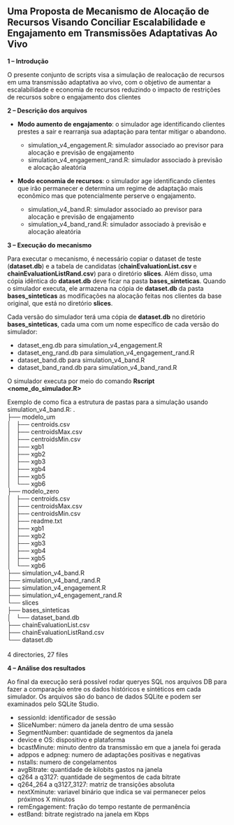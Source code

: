 <h2>Uma Proposta de Mecanismo de Alocação de Recursos Visando Conciliar Escalabilidade e Engajamento em Transmissões Adaptativas Ao Vivo</h2>

<b>1 – Introdução</b>

O presente conjunto de scripts visa a simulação de realocação de recursos em uma transmissão adaptativa ao vivo, com o objetivo de aumentar a escalabilidade e economia de recursos reduzindo o impacto de restrições de recursos sobre o engajamento dos clientes

<b>2 – Descrição dos arquivos</b>

<ul>
<li><b>Modo aumento de engajamento</b>: o simulador age identificando clientes prestes a sair e rearranja sua adaptação para tentar mitigar o abandono.</li>
    <ul>
      <li>simulation_v4_engagement.R: simulador associado ao previsor para alocação e previsão de engajamento</li>
      <li>simulation_v4_engagement_rand.R: simulador associado à previsão e alocação aleatória</li>
    </ul>
</ul>

<ul>
<li><b>Modo economia de recursos</b>: o simulador age identificando clientes que irão permanecer e determina um regime de adaptação mais econômico mas que potencialmente perserve o engajamento.</li>
    <ul>
      <li>simulation_v4_band.R: simulador associado ao previsor para alocação e previsão de engajamento</li>
      <li>simulation_v4_band_rand.R: simulador associado à previsão e alocação aleatória</li>
    </ul>
</ul>

<b>3 – Execução do mecanismo</b>

Para executar o mecanismo, é necessário copiar o dataset de teste (<b>dataset.db</b>) e a tabela de candidatas (<b>chainEvaluationList.csv</b> e <b>chainEvaluationListRand.csv</b>) para o diretório <b>slices</b>. Além disso, uma cópia idêntica do <b>dataset.db</b> deve ficar na pasta <b>bases_sinteticas</b>. Quando o simulador executa, ele armazena na cópia de <b>dataset.db</b> da pasta <b>bases_sinteticas</b> as modificações na alocação feitas nos clientes da base original, que está no diretório <b>slices</b>.

Cada versão do simulador terá uma cópia de <b>dataset.db</b> no diretório <b>bases_sinteticas</b>, cada uma com um nome específico de cada versão do simulador:
<ul>
    <li>dataset_eng.db para simulation_v4_engagement.R</li>
    <li>dataset_eng_rand.db para simulation_v4_engagement_rand.R</li>
    <li>dataset_band.db para simulation_v4_band.R</li>
    <li>dataset_band_rand.db para simulation_v4_band_rand.R</li>
</ul>

O simulador executa por meio do comando <b>Rscript <nome_do_simulador.R></b> 

Exemplo de como fica a estrutura de pastas para a simulação usando simulation_v4_band.R:
.<br/>
├── modelo_um<br/>
│   ├── centroids.csv<br/>
│   ├── centroidsMax.csv<br/>
│   ├── centroidsMin.csv<br/>
│   ├── xgb1<br/>
│   ├── xgb2<br/>
│   ├── xgb3<br/>
│   ├── xgb4<br/>
│   ├── xgb5<br/>
│   └── xgb6<br/>
├── modelo_zero<br/>
│   ├── centroids.csv<br/>
│   ├── centroidsMax.csv<br/>
│   ├── centroidsMin.csv<br/>
│   ├── readme.txt<br/>
│   ├── xgb1<br/>
│   ├── xgb2<br/>
│   ├── xgb3<br/>
│   ├── xgb4<br/>
│   ├── xgb5<br/>
│   └── xgb6<br/>
├── simulation_v4_band.R<br/>
├── simulation_v4_band_rand.R<br/>
├── simulation_v4_engagement.R<br/>
├── simulation_v4_engagement_rand.R<br/>
└── slices<br/>
    ├── bases_sinteticas<br/>
    │   └── dataset_band.db<br/>
    ├── chainEvaluationList.csv<br/>
    ├── chainEvaluationListRand.csv<br/>
    └── dataset.db<br/>
<br/>
4 directories, 27 files

<b>4 – Análise dos resultados</b>

Ao final da execução será possível rodar queryes SQL nos arquivos DB para fazer a comparação entre os dados históricos e sintéticos em cada simulador. Os arquivos são do banco de dados SQLite e podem ser examinados pelo SQLite Studio.

<ul>
  <li>sessionId: identificador de sessão</li>
  <li>SliceNumber: número da janela dentro de uma sessão</li>
  <li>SegmentNumber: quantidade de segmentos da janela</li>
  <li>device e OS: dispositivo e plataforma</li>
  <li>bcastMinute: minuto dentro da transmissão em que a janela foi gerada</li>
  <li>adppos e adpneg: numero de adaptações positivas e negativas</li>
  <li>nstalls: numero de congelamentos</li>
  <li>avgBitrate: quantidade de kilobits gastos na janela</li>
  <li>q264 a q3127: quantidade de segmentos de cada bitrate</li>
  <li>q264_264 a q3127_3127: matriz de transições absoluta</li>
  <li>nextXminute: variavel binário que indica se vai permanecer pelos próximos X minutos</li>
  <li>remEngagement: fração do tempo restante de permanência</li>
  <li>estBand: bitrate registrado na janela em Kbps</li>
</ul>

